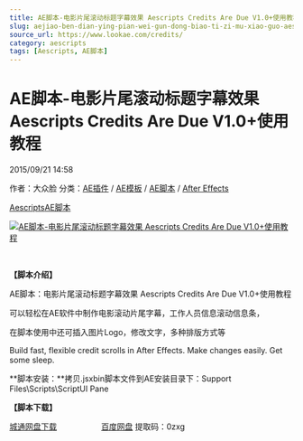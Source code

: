 ```yaml
---
title: AE脚本-电影片尾滚动标题字幕效果 Aescripts Credits Are Due V1.0+使用教程
slug: aejiao-ben-dian-ying-pian-wei-gun-dong-biao-ti-zi-mu-xiao-guo-aescripts-credits-are-due-v1-0-shi-yong-jiao-cheng
source_url: https://www.lookae.com/credits/
category: aescripts
tags: [Aescripts, AE脚本]
---
```

# AE脚本-电影片尾滚动标题字幕效果 Aescripts Credits Are Due V1.0+使用教程

2015/09/21 14:58

作者：大众脸
分类：[AE插件](https://www.lookae.com/after-effects/aechajian/) / [AE模板](https://www.lookae.com/after-effects/other-after-effects/) / [AE脚本](https://www.lookae.com/after-effects/aescripts/) / [After Effects](https://www.lookae.com/after-effects/)

[Aescripts](https://www.lookae.com/tag/aescripts/)[AE脚本](https://www.lookae.com/tag/ae%e8%84%9a%e6%9c%ac/)

[![AE脚本-电影片尾滚动标题字幕效果 Aescripts Credits Are Due V1.0+使用教程](https://www.lookae.com/wp-content/uploads/2015/09/Credits-Are-Due.jpg "AE脚本-电影片尾滚动标题字幕效果 Aescripts Credits Are Due V1.0+使用教程-LookAE.com")](https://www.lookae.com/wp-content/uploads/2015/09/Credits-Are-Due.jpg)

[﻿﻿﻿](https://cloud.video.taobao.com//play/u/705956171/p/1/e/6/t/1/330581364188.mp4)

**【脚本介绍】**

AE脚本：电影片尾滚动标题字幕效果 Aescripts Credits Are Due V1.0+使用教程

可以轻松在AE软件中制作电影滚动片尾字幕，工作人员信息滚动信息条，

在脚本使用中还可插入图片Logo，修改文字，多种排版方式等

Build fast, flexible credit scrolls in After Effects. Make changes easily. Get some sleep.

**脚本安装：**拷贝.jsxbin脚本文件到AE安装目录下：Support Files\Scripts\ScriptUI Pane

**【脚本下载】**

[城通网盘下载](https://www.400gb.com/file/119347673)                    [百度网盘](https://pan.baidu.com/s/11br-KGNvAx0bXz1hZqRFIw) 提取码：0zxg
